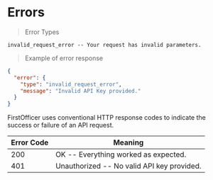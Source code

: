 # Errors


> Error Types

```shell
invalid_request_error -- Your request has invalid parameters.

```

> Example of error response

```json
{
  "error": {
    "type": "invalid_request_error",
    "message": "Invalid API Key provided."
  }
}

```

FirstOfficer uses conventional HTTP response codes to indicate the success or failure of an API request.

Error Code | Meaning
---------- | -------
200 | OK -- Everything worked as expected.
401 | Unauthorized -- No valid API key provided.
